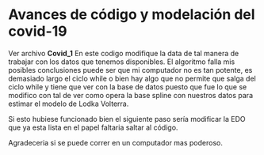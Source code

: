 # Avances de código y modelación del covid-19

Ver archivo **Covid_1**
En este codigo modifique la data de tal manera de trabajar con los datos que tenemos disponibles. El algoritmo falla mis posibles conclusiones puede ser que mi computador no es tan potente, es demasiado largo el ciclo while o bien hay algo que no permite que salga del ciclo while y tiene que ver con la base de datos puesto que fue lo que se modifico con tal de ver como opera la base spline con nuestros datos para estimar el modelo de Lodka Volterra.

Si esto hubiese funcionado bien el siguiente paso sería modificar la EDO que ya esta lista en el papel faltaria saltar al código.

Agradeceria si se puede correr en un computador mas poderoso.
